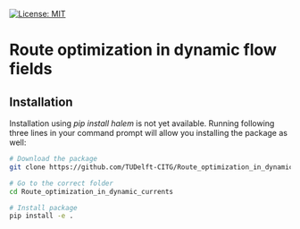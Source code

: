 [ ![License: MIT](https://img.shields.io/badge/License-MIT-brightgreen.svg)](https://github.com/TUDelft-CITG/Route_optimization_in_dynamic_currents/blob/master/LICENSE.txt)

Route optimization in dynamic flow fields
====================================

## Installation

Installation using *pip install halem* is not yet available. Running following three lines in your command prompt will allow you installing the package as well:

``` bash
# Download the package
git clone https://github.com/TUDelft-CITG/Route_optimization_in_dynamic_currents

# Go to the correct folder
cd Route_optimization_in_dynamic_currents

# Install package
pip install -e .
```
